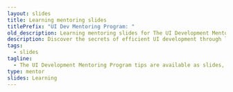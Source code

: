 ```yaml
---
layout: slides
title: Learning mentoring slides
titlePrefix: "UI Dev Mentoring Program: "
old_description: Learning mentoring slides for The UI Development Mentoring Program tips.
description: Discover the secrets of efficient UI development through learning-focused slides, designed to guide you on your journey to become a proficient UI developer.
tags:
  - slides
tagline:
  - The UI Development Mentoring Program tips are available as slides, too.
type: mentor
slides: Learning
---
```

